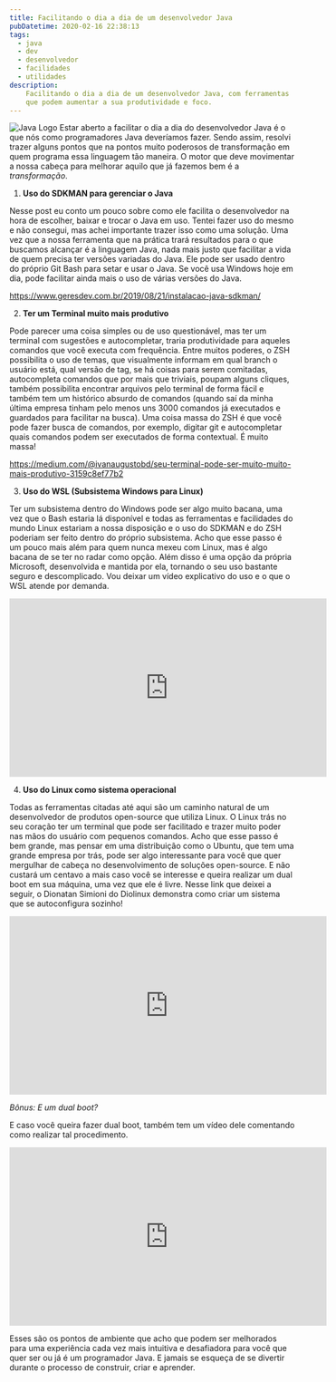 ```yaml
---
title: Facilitando o dia a dia de um desenvolvedor Java
pubDatetime: 2020-02-16 22:38:13
tags: 
  - java
  - dev
  - desenvolvedor
  - facilidades
  - utilidades
description: 
    Facilitando o dia a dia de um desenvolvedor Java, com ferramentas
    que podem aumentar a sua produtividade e foco.
---
```

![Java Logo](@assets/images/facilitando-o-dia-a-dia-dev-java/logo_java.png)
Estar aberto a facilitar o dia a dia do desenvolvedor Java é o que nós como programadores Java deveríamos fazer. Sendo assim, resolvi trazer alguns pontos que na pontos muito poderosos de transformação em quem programa essa linguagem tão maneira. O motor que deve movimentar a nossa cabeça para melhorar aquilo que já fazemos bem é a _transformação_.

<!-- more -->

1. **Uso do SDKMAN para gerenciar o Java**

Nesse post eu conto um pouco sobre como ele facilita o desenvolvedor na hora de escolher, baixar e trocar o Java em uso. Tentei fazer uso do mesmo e não consegui, mas achei importante trazer isso como uma solução. Uma vez que a nossa ferramenta que na prática trará resultados para o que buscamos alcançar é a linguagem Java, nada mais justo que facilitar a vida de quem precisa ter versões variadas do Java. Ele pode ser usado dentro do próprio Git Bash para setar e usar o Java. Se você usa Windows hoje em dia, pode facilitar ainda mais o uso de várias versões do Java.

https://www.geresdev.com.br/2019/08/21/instalacao-java-sdkman/  

2. **Ter um Terminal muito mais produtivo**

Pode parecer uma coisa simples ou de uso questionável, mas ter um terminal com sugestões e autocompletar, traria produtividade para aqueles comandos que você executa com frequência. Entre muitos poderes, o ZSH possibilita o uso de temas, que visualmente informam em qual branch o usuário está, qual versão de tag, se há coisas para serem comitadas, autocompleta comandos que por mais que triviais, poupam alguns cliques, também possibilita encontrar arquivos pelo terminal de forma fácil e também tem um histórico absurdo de comandos (quando saí da minha última empresa tinham pelo menos uns 3000 comandos já executados e guardados para facilitar na busca). Uma coisa massa do ZSH é que você pode fazer busca de comandos, por exemplo, digitar git e autocompletar quais comandos podem ser executados de forma contextual. É muito massa!

https://medium.com/@ivanaugustobd/seu-terminal-pode-ser-muito-muito-mais-produtivo-3159c8ef77b2  

3. **Uso do WSL (Subsistema Windows para Linux)**

Ter um subsistema dentro do Windows pode ser algo muito bacana, uma vez que o Bash estaria lá disponível e todas as ferramentas e facilidades do mundo Linux estariam a nossa disposição e o uso do SDKMAN e do ZSH poderiam ser feito dentro do próprio subsistema. Acho que esse passo é um pouco mais além para quem nunca mexeu com Linux, mas é algo bacana de se ter no radar como opção. Além disso é uma opção da própria Microsoft, desenvolvida e mantida por ela, tornando o seu uso bastante seguro e descomplicado. Vou deixar um vídeo explicativo do uso e o que o WSL atende por demanda.
<div class="video-responsive">
  <iframe width="560" height="315" src="https://www.youtube.com/embed/28jHuWBi72w" frameborder="0" allow="accelerometer; autoplay; encrypted-media; gyroscope; picture-in-picture" allowfullscreen></iframe>
</div>

4. **Uso do Linux como sistema operacional**

Todas as ferramentas citadas até aqui são um caminho natural de um desenvolvedor de produtos open-source que utiliza Linux. O Linux trás no seu coração ter um terminal que pode ser facilitado e trazer muito poder nas mãos do usuário com pequenos comandos. Acho que esse passo é bem grande, mas pensar em uma distribuição como o Ubuntu, que tem uma grande empresa por trás, pode ser algo interessante para você que quer mergulhar de cabeça no desenvolvimento de soluções open-source. E não custará um centavo a mais caso você se interesse e queira realizar um dual boot em sua máquina, uma vez que ele é livre. Nesse link que deixei a seguir, o Dionatan Simioni do Diolinux demonstra como criar um sistema que se autoconfigura sozinho! 

<div class="video-responsive">
  <iframe width="560" height="315" src="https://www.youtube.com/embed/vBfj5dNZOSA" frameborder="0" allow="accelerometer; autoplay; encrypted-media; gyroscope; picture-in-picture" allowfullscreen></iframe>
</div>

_Bônus: E um dual boot?_

E caso você queira fazer dual boot, também tem um vídeo dele comentando como realizar tal procedimento.
<div class="video-responsive">
  <iframe width="560" height="315" src="https://www.youtube.com/embed/-3YnsQ5-qjw" frameborder="0" allow="accelerometer; autoplay; encrypted-media; gyroscope; picture-in-picture" allowfullscreen></iframe>
</div>


Esses são os pontos de ambiente que acho que podem ser melhorados para uma experiência cada vez mais intuitiva e desafiadora para você que quer ser ou já é um programador Java. E jamais se esqueça de se divertir durante o processo de construir, criar e aprender.